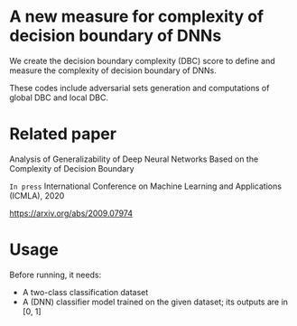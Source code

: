 A new measure for complexity of decision boundary of DNNs
========
We create the decision boundary complexity (DBC) score to define and measure the complexity of decision boundary of DNNs.

These codes include adversarial sets generation and computations of global DBC and local DBC.

Related paper
======
Analysis of Generalizability of Deep Neural Networks Based on the Complexity of Decision Boundary

`In press` International Conference on Machine Learning and Applications (ICMLA), 2020

https://arxiv.org/abs/2009.07974

Usage
=========
Before running, it needs:
* A two-class classification dataset
* A (DNN) classifier model trained on the given dataset; its outputs are in \[0, 1]
